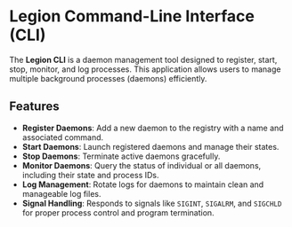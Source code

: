 # Legion Command-Line Interface (CLI)

The **Legion CLI** is a daemon management tool designed to register, start, stop, monitor, and log processes. This application allows users to manage multiple background processes (daemons) efficiently.

## Features
- **Register Daemons**: Add a new daemon to the registry with a name and associated command.
- **Start Daemons**: Launch registered daemons and manage their states.
- **Stop Daemons**: Terminate active daemons gracefully.
- **Monitor Daemons**: Query the status of individual or all daemons, including their state and process IDs.
- **Log Management**: Rotate logs for daemons to maintain clean and manageable log files.
- **Signal Handling**: Responds to signals like `SIGINT`, `SIGALRM`, and `SIGCHLD` for proper process control and program termination.

